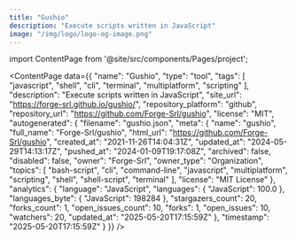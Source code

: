 ```yaml
---
title: "Gushio"
description: "Execute scripts written in JavaScript"
image: "/img/logo/logo-og-image.png"
---
```

import ContentPage from '@site/src/components/Pages/project';

<ContentPage
    data={{
  "name": "Gushio",
  "type": "tool",
  "tags": [
    "javascript",
    "shell",
    "cli",
    "terminal",
    "multiplatform",
    "scripting"
  ],
  "description": "Execute scripts written in JavaScript",
  "site_url": "https://forge-srl.github.io/gushio/",
  "repository_platform": "github",
  "repository_url": "https://github.com/Forge-Srl/gushio",
  "license": "MIT",
  "autogenerated": {
    "filename": "gushio.json",
    "meta": {
      "name": "gushio",
      "full_name": "Forge-Srl/gushio",
      "html_url": "https://github.com/Forge-Srl/gushio",
      "created_at": "2021-11-26T14:04:31Z",
      "updated_at": "2024-05-29T14:13:17Z",
      "pushed_at": "2024-01-09T19:17:08Z",
      "archived": false,
      "disabled": false,
      "owner": "Forge-Srl",
      "owner_type": "Organization",
      "topics": [
        "bash-script",
        "cli",
        "command-line",
        "javascript",
        "multiplatform",
        "scripting",
        "shell",
        "shell-script",
        "terminal"
      ],
      "license": "MIT License"
    },
    "analytics": {
      "language": "JavaScript",
      "languages": {
        "JavaScript": 100.0
      },
      "languages_byte": {
        "JavaScript": 198284
      },
      "stargazers_count": 20,
      "forks_count": 1,
      "open_issues_count": 10,
      "forks": 1,
      "open_issues": 10,
      "watchers": 20,
      "updated_at": "2025-05-20T17:15:59Z"
    },
    "timestamp": "2025-05-20T17:15:59Z"
  }
}}
/>
